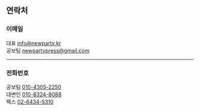 ## 연락처
### 이메일
대표 info@newparty.kr  
공보팀 newpartypress@gmail.com  
  	
---
  
### 전화번호	
공보팀 [010-4305-2250](tel:+821043052250)  
대변인 [010-8324-8088](tel:+821083248088)  
팩스 [02-6434-5310](copy://02-6434-5310)